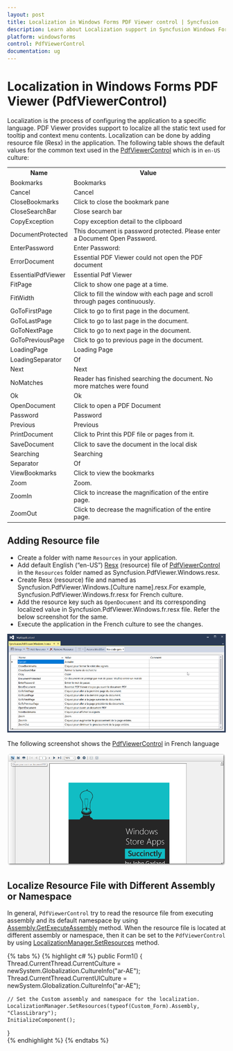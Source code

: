 ```yaml
---
layout: post
title: Localization in Windows Forms PDF Viewer control | Syncfusion
description: Learn about Localization support in Syncfusion Windows Forms PDF Viewer (PdfViewerControl) control and more details.
platform: windowsforms
control: PdfViewerControl
documentation: ug
---
```


# Localization in Windows Forms PDF Viewer (PdfViewerControl)

Localization is the process of configuring the application to a specific language. PDF Viewer provides support to localize all the static text used for tooltip and context menu contents. Localization can be done by adding resource file (Resx) in the application.
The following table shows the default values for the common text used in the [PdfViewerControl](https://help.syncfusion.com/cr/windowsforms/Syncfusion.Windows.Forms.PdfViewer.PdfViewerControl.html) which is in `en-US` culture:

<table>
<tr>
<th>Name</th>
<th>Value</th>
</tr>
<tr>
<td>Bookmarks</td>
<td>Bookmarks</td>
</tr>
<tr>
<td>Cancel</td>
<td>Cancel</td>
</tr>
<tr>
<td>CloseBookmarks</td>
<td>Click to close the bookmark pane</td>
</tr>
<tr>
<td>CloseSearchBar</td>
<td>Close search bar</td>
</tr>
<tr>
<td>CopyException</td>
<td>Copy exception detail to the clipboard</td>
</tr>
<tr>
<td>DocumentProtected</td>
<td>This document is password protected. Please enter a Document Open Password.</td>
</tr>
<tr>
<td>EnterPassword</td>
<td>Enter Password:</td>
</tr>
<tr>
<td>ErrorDocument</td>
<td>Essential PDF Viewer could not open the PDF document</td>
</tr>
<tr>
<td>EssentialPdfViewer</td>
<td>Essential Pdf Viewer</td>
</tr>
<tr>
<td>FitPage</td>
<td>Click to show one page at a time.</td>
</tr>
<tr>
<td>FitWidth</td>
<td>Click to fill the window with each page and scroll through pages continuously.</td>
</tr>
<tr>
<td>GoToFirstPage</td>
<td>Click to go to first page in the document.</td>
</tr>
<tr>
<td>GoToLastPage</td>
<td>Click to go to last page in the document.</td>
</tr>
<tr>
<td>GoToNextPage</td>
<td>Click to go to next page in the document.</td>
</tr>
<tr>
<td>GoToPreviousPage</td>
<td>Click to go to previous page in the document.</td>
</tr>
<tr>
<td>LoadingPage</td>
<td>Loading Page</td>
</tr>
<tr>
<td>LoadingSeparator</td>
<td>Of</td>
</tr>
<tr>
<td>Next</td>
<td>Next</td>
</tr>
<tr>
<td>NoMatches</td>
<td>Reader has finished searching the document. No more matches were found</td>
</tr>
<tr>
<td>Ok</td>
<td>Ok</td>
</tr>
<tr>
<td>OpenDocument</td>
<td>Click to open a PDF Document</td>
</tr>
<tr>
<td>Password</td>
<td>Password</td>
</tr>
<tr>
<td>Previous</td>
<td>Previous</td>
</tr>
<tr>
<td>PrintDocument</td>
<td>Click to Print this PDF file or pages from it.</td>
</tr>
<tr>
<td>SaveDocument</td>
<td>Click to save the document in the local disk</td>
</tr>
<tr>
<td>Searching</td>
<td>Searching</td>
</tr>
<tr>
<td>Separator</td>
<td>Of</td>
</tr>
<tr>
<td>ViewBookmarks</td>
<td>Click to view the bookmarks</td>
</tr>
<tr>
<td>Zoom</td>
<td>Zoom.</td>
</tr>
<tr>
<td>ZoomIn</td>
<td>Click to increase the magnification of the entire page.</td>
</tr>
<tr>
<td>ZoomOut</td>
<td>Click to decrease the magnification of the entire page.</td>
</tr>
</table>

## Adding Resource file

* Create a folder with name `Resources` in your application.
* Add default English (“en-US”) [Resx](http://www.syncfusion.com/downloads/support/directtrac/general/ze/Syncfusion.PdfViewer.Windows-165170116) (resource) file of [PdfViewerControl](https://help.syncfusion.com/cr/windowsforms/Syncfusion.Windows.Forms.PdfViewer.PdfViewerControl.html) in the `Resources` folder named as Syncfusion.PdfViewer.Windows.resx.
* Create Resx (resource) file and named as Syncfusion.PdfViewer.Windows.[Culture name].resx.For example, Syncfusion.PdfViewer.Windows.fr.resx for French culture. 
* Add the resource key such as `OpenDocument` and its corresponding localized value in Syncfusion.PdfViewer.Windows.fr.resx file. Refer the below screenshot for the same.
* Execute the application in the French culture to see the changes.

![Resource file](Localization_images/Localization_image1.png)

The following screenshot shows the [PdfViewerControl](https://help.syncfusion.com/cr/windowsforms/Syncfusion.Windows.Forms.PdfViewer.PdfViewerControl.html) in French language

![Localization](Localization_images/Localization_image2.png)

## Localize Resource File with Different Assembly or Namespace
In general, `PdfViewerControl` try to read the resource file from executing assembly and its default namespace by using [Assembly.GetExecuteAssembly](https://msdn.microsoft.com/en-us/library/system.reflection.assembly.getexecutingassembly.aspx) method. When the resource file is located at different assembly or namespace, then it can be set to the `PdfViewerControl` by using [LocalizationManager.SetResources](https://help.syncfusion.com/cr/windowsforms/Syncfusion.Windows.Forms.PdfViewer.LocalizationManager.html#Syncfusion_Windows_Forms_PdfViewer_LocalizationManager_SetResources_System_Reflection_Assembly_System_String_) method.

{% tabs %}
{% highlight c# %}
public Form1()
{
	Thread.CurrentThread.CurrentCulture = newSystem.Globalization.CultureInfo("ar-AE");
	Thread.CurrentThread.CurrentUICulture = newSystem.Globalization.CultureInfo("ar-AE");

	// Set the Custom assembly and namespace for the localization.
	LocalizationManager.SetResources(typeof(Custom_Form).Assembly, "ClassLibrary");
	InitializeComponent();
}        
{% endhighlight %}
{% endtabs %}
